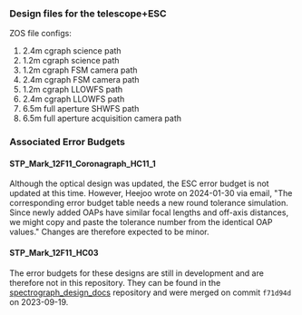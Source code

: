 ### Design files for the telescope+ESC

ZOS file configs:
1. 2.4m cgraph science path
2. 1.2m cgraph science path
3. 1.2m cgraph FSM camera path
4. 2.4m cgraph FSM camera path
5. 1.2m cgraph LLOWFS path
6. 2.4m cgraph LLOWFS path
7. 6.5m full aperture SHWFS path
8. 6.5m full aperture acquisition camera path

### Associated Error Budgets

#### STP_Mark_12F11_Coronagraph_HC11_1
Although the optical design was updated, the ESC error budget is not updated at this time.
However, Heejoo wrote on 2024-01-30 via email, "The corresponding error budget table needs a new round tolerance simulation. Since newly added OAPs have similar focal lengths and off-axis distances, we might copy and paste the tolerance number from the identical OAP values."
Changes are therefore expected to be minor.

#### STP_Mark_12F11_HC03
The error budgets for these designs are still in development and are therefore not in this repository.
They can be found in the [spectrograph_design_docs](https://github.com/uasal/spacecoron_design_docs/tree/main/budgets/optical_design_wfe) repository and were merged on commit `f71d94d` on 2023-09-19.